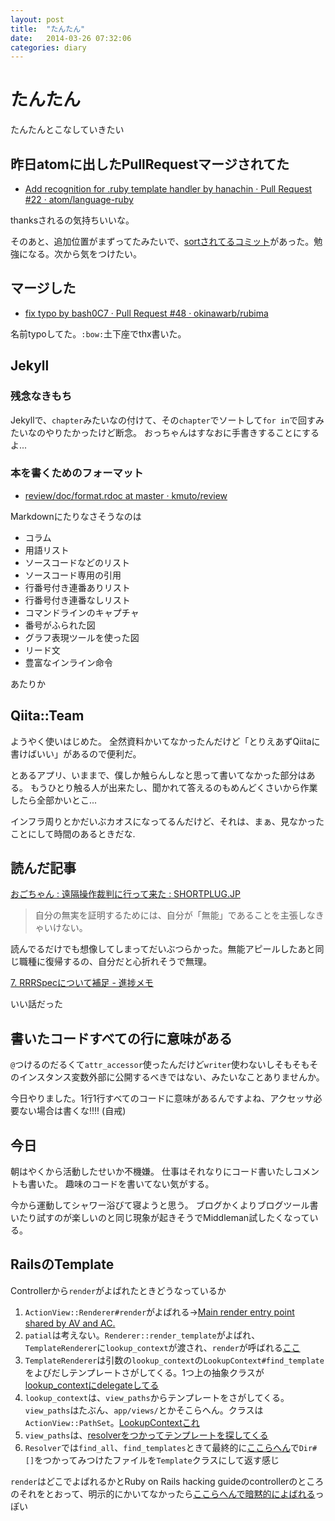 ```yaml
---
layout: post
title:  "たんたん"
date:   2014-03-26 07:32:06
categories: diary
---
```

# たんたん
たんたんとこなしていきたい

## 昨日atomに出したPullRequestマージされてた
- [Add recognition for .ruby template handler by hanachin · Pull Request #22 · atom/language-ruby](https://github.com/atom/language-ruby/pull/22)

thanksされるの気持ちいいな。

そのあと、追加位置がまずってたみたいで、[sortされてるコミット](https://github.com/atom/language-ruby/commit/af026af391f630d9f1980b55d42b705ba2987fc0)があった。勉強になる。次から気をつけたい。

## マージした
- [fix typo by bash0C7 · Pull Request #48 · okinawarb/rubima](https://github.com/okinawarb/rubima/pull/48)

名前typoしてた。`:bow:`土下座でthx書いた。

## Jekyll
### 残念なきもち
Jekyllで、`chapter`みたいなの付けて、その`chapter`でソートして`for in`で回すみたいなのやりたかったけど断念。
おっちゃんはすなおに手書きすることにするよ...

### 本を書くためのフォーマット
- [review/doc/format.rdoc at master · kmuto/review](https://github.com/kmuto/review/blob/master/doc/format.rdoc)

Markdownにたりなさそうなのは

- コラム
- 用語リスト
- ソースコードなどのリスト
- ソースコード専用の引用
- 行番号付き連番ありリスト
- 行番号付き連番なしリスト
- コマンドラインのキャプチャ
- 番号がふられた図
- グラフ表現ツールを使った図
- リード文
- 豊富なインライン命令

あたりか

## Qiita::Team
ようやく使いはじめた。
全然資料かいてなかったんだけど「とりえあずQiitaに書けばいい」があるので便利だ。

とあるアプリ、いままで、僕しか触らんしなと思って書いてなかった部分はある。
もうひとり触る人が出来たし、聞かれて答えるのもめんどくさいから作業したら全部かいとこ...

インフラ周りとかだいぶカオスになってるんだけど、それは、まぁ、見なかったことにして時間のあるときだな.

## 読んだ記事
[おごちゃん : 遠隔操作裁判に行って来た : SHORTPLUG.JP](https://www.shortplug.jp/profile/ogochan/diaries/3386)

> 自分の無実を証明するためには、自分が「無能」であることを主張しなきゃいけない。

読んでるだけでも想像してしまってだいぶつらかった。無能アピールしたあと同じ職種に復帰するの、自分だと心折れそうで無理。


[7. RRRSpecについて補足 - 進捗メモ](http://draftcode.osak.jp/articles/7.html)

いい話だった

## 書いたコードすべての行に意味がある
`@`つけるのだるくて`attr_accessor`使ったんだけど`writer`使わないしそもそもそのインスタンス変数外部に公開するべきではない、みたいなことありませんか。

今日やりました。1行1行すべてのコードに意味があるんですよね、アクセッサ必要ない場合は書くな!!!! (自戒)

## 今日
朝はやくから活動したせいか不機嫌。
仕事はそれなりにコード書いたしコメントも書いた。
趣味のコードを書いてない気がする。

今から運動してシャワー浴びて寝ようと思う。
ブログかくよりブログツール書いたり試すのが楽しいのと同じ現象が起きそうでMiddleman試したくなっている。

## RailsのTemplate
Controllerから`render`がよばれたときどうなっているか

1. `ActionView::Renderer#render`がよばれる→[Main render entry point shared by AV and AC.](https://github.com/rails/rails/blob/4-0-stable/actionpack/lib/action_view/renderer/renderer.rb#L18)
2. `patial`は考えない。`Renderer::render_template`がよばれ、`TemplateRenderer`に`lookup_context`が渡され、`render`が呼ばれる[ここ](https://github.com/rails/rails/blob/4-0-stable/actionpack/lib/action_view/renderer/renderer.rb#L42)
3. `TemplateRenderer`は引数の`lookup_context`の`LookupContext#find_template`をよびだしテンプレートさがしてくる。1つ上の抽象クラスが[lookup_contextにdelegateしてる](https://github.com/rails/rails/blob/4-0-stable/actionpack/lib/action_view/renderer/abstract_renderer.rb#L18)
4. `lookup_context`は、`view_paths`からテンプレートをさがしてくる。`view_paths`はたぶん、`app/views/`とかそこらへん。クラスは`ActionView::PathSet`。[LookupContextこれ](https://github.com/rails/rails/blob/4-0-stable/actionpack/lib/action_view/lookup_context.rb)
5. `view_paths`は、[resolverをつかってテンプレートを探してくる](https://github.com/rails/rails/blob/4-0-stable/actionpack/lib/action_view/path_set.rb#L53)
6. `Resolver`では`find_all`、`find_templates`ときて最終的に[ここらへん](https://github.com/rails/rails/blob/4-0-stable/actionpack/lib/action_view/template/resolver.rb#L175-L217)で`Dir#[]`をつかってみつけたファイルを`Template`クラスにして返す感じ

`render`はどこでよばれるかとRuby on Rails hacking guideのcontrollerのところのそれをとおって、明示的にかいてなかったら[ここらへんで暗黙的によばれる](https://github.com/rails/rails/blob/4-0-stable/actionpack/lib/action_controller/metal/implicit_render.rb)っぽい
